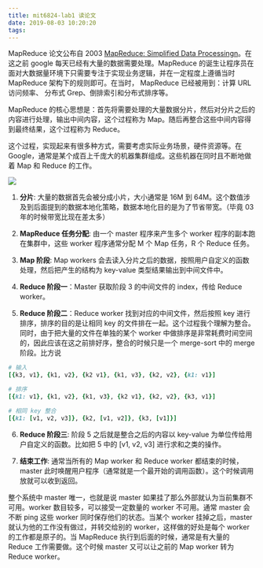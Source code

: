 ```yaml
---
title: mit6824-lab1 读论文
date: 2019-08-03 10:20:20
tags:
---
```

MapReduce 论文公布自 2003 [MapReduce: Simplified Data Processingn](https://research.google.com/archive/mapreduce-osdi04.pdf)。在这之前 google 每天已经有大量的数据需要处理。MapReduce 的诞生让程序员在面对大数据量环境下只需要专注于实现业务逻辑，并在一定程度上遵循当时 MapReduce 架构下的规则即可。在当时， MapReduce 已经被用到：计算 URL 访问频率、 分布式 Grep、倒排索引和分布式排序等。

MapReduce 的核心思想是：首先将需要处理的大量数据分片，然后对分片之后的内容进行处理，输出中间内容，这个过程称为 Map。随后再整合这些中间内容得到最终结果，这个过程称为 Reduce。

这个过程，实现起来有很多种方式，需要考虑实际业务场景，硬件资源等。在 Google，通常是某个成百上千庞大的机器集群组成。这些机器在同时且不断地做着 Map 和 Reduce 的工作。

![](http://ww1.sinaimg.cn/large/a67b702fly1g5mcdixbwcj20l80bpdg7.jpg)


1. **分片**: 大量的数据首先会被分成小片，大小通常是 16M 到 64M。这个数值涉及到后面提到的数据本地化策略，数据本地化目的是为了节省带宽。（毕竟 03 年的时候带宽比现在差太多）

2. **MapReduce 任务分配**: 由一个 master 程序来产生多个 worker 程序的副本跑在集群中，这些 worker 程序通常分配 M 个 Map 任务，R 个 Reduce 任务。

3. **Map 阶段**: Map workers 会去读入分片之后的数据，按照用户自定义的函数处理，然后把产生的结构为 key-value 类型结果输出到中间文件中。

4. **Reduce 阶段一**：Master 获取阶段 3 的中间文件的 index，传给 Reduce worker。

5. **Reduce 阶段二**：Reduce worker 找到对应的中间文件，然后按照 key 进行排序，排序的目的是让相同 key 的文件排在一起。这个过程我个理解为整合。同时，由于把大量的文件在单独的某个 worker 中做排序是非常耗费时间空间的，因此应该在这之前排好序，整合的时候只是一个 merge-sort 中的 merge 阶段。比方说
```ruby
# 输入
[{k3, v1}, {k1, v2}, {k2 v1}, {k1, v3}, {k2, v2}, {k1: v1}]

# 排序
[{k1: v1}, {k1, v2}, {k1, v3}, {k2 v1}, {k2, v2}, {k3, v1}]

# 相同 key 整合
[{k1: [v1, v2, v3]}, {k2, [v1, v2]}, {k3, [v1]}]
```

6. **Reduce 阶段三**: 阶段 5 之后就是整合之后的内容以 key-value 为单位传给用户自定义的函数。比如把 5 中的 [v1, v2, v3] 进行求和之类的操作。

7. **结束工作**: 通常当所有的 Map worker 和 Reduce worker 都结束的时候，master 此时唤醒用户程序（通常就是一个最开始的调用函数）。这个时候调用放就可以收到返回。

整个系统中 master 唯一，也就是说 master 如果挂了那么外部就认为当前集群不可用。worker 数目较多，可以接受一定数量的 worker 不可用。通常 master 会不断 ping 这些 worker 同时保存他们的状态。当某个 worker 挂掉之后，master 就认为他的工作没有做过，并转交给别的 worker，这样做的好处是每个 worker 的工作都是原子的。当 MapReduce 执行到后面的时候，通常是有大量的 Reduce 工作需要做。这个时候 master 又可以让之前的 Map worker 转为 Reduce worker。

